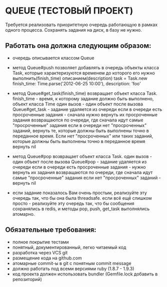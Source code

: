 QUEUE (ТЕСТОВЫЙ ПРОЕКТ)
==============================

Требуется реализовать приоритетную очередь работающую в рамках
одного процесса. Сохранять задания на диск, в базу не нужно.


Работать она должна следующим образом:
--------------------------------------

* очередь описывается классом Queue

* метод Queue#push позволяет добавлять в очередь объекты класса Task, которые характеризуются
  временем до которого его нужно выполнить(finish_time) описанием(description)
	task = Task.new finish_time: Time.parse('2012-06-25 10:00'), description: 'foo'

* метод Queue#get_task(finish_time) возвращает объект класса Task.
  finish_time - время, к которому задание должно быть выполнено, объект класса Time
  один вызов - один объект после вызова Queue#get_task - задание удаляется из очереди
  если в очереди есть просроченные задания - сначала нужно вернуть их просроченные задания
  возвращаются по очереди, где сначала идут самые "просроченные" задания если в очереди
  нет "просроченных" заданий, вернуть те, которые должны быть выполнены точно в переданное
  время. Если нет "просроченных" или таких заданий, которые должны быть выполнены точно в
  переданное время вернуть nil

* метод Queue#pop возвращает объект класса Task. один вызов - один объект
  после вызова Queue#pop - задание удаляется из очереди если в очереди есть просроченные
  задания - нужно вернуть их задания возвращаются по очереди, где сначала идут самые
  "просроченные" задания если нет "просроченных" заданий - вернуть nil

* если задание показалось Вам очень простым, реализуйте эту очередь так, что бы она была
	threadsafe. если всё ещё слишком просто - реализуйте эту очередь так, что бы сообщения
	сохранялись в redis, и методы pop, push, get_task выполнялись атомарно.


Обязательные требования:
------------------------

* полное покрытие тестами
* понятный, документированный, легко читаемый код
* разработка через VCS git
* размещение кода на github.com
* атомарные commit-ы в git с понятным commit message
* должно работать под всеми версиями ruby (1.8.7 - 1.9.3)
* код проекта должен использовать bundler (Gemfile.lock добавить в репозиторий)
